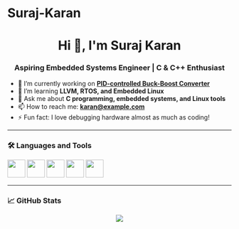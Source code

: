 # Suraj-Karan
<h1 align="center">Hi 👋, I'm Suraj Karan</h1>
<h3 align="center">Aspiring Embedded Systems Engineer | C & C++ Enthusiast</h3>

- 🔭 I’m currently working on **[PID-controlled Buck-Boost Converter](#)**  
- 🌱 I’m learning **LLVM, RTOS, and Embedded Linux**  
- 💬 Ask me about **C programming, embedded systems, and Linux tools**  
- 📫 How to reach me: **karan@example.com**  
- ⚡ Fun fact: I love debugging hardware almost as much as coding!

---

### 🛠️ Languages and Tools
<p align="left">
  <img src="https://cdn.jsdelivr.net/gh/devicons/devicon/icons/c/c-original.svg" height="40"/>
  <img src="https://cdn.jsdelivr.net/gh/devicons/devicon/icons/cplusplus/cplusplus-original.svg" height="40"/>
  <img src="https://cdn.jsdelivr.net/gh/devicons/devicon/icons/linux/linux-original.svg" height="40"/>
  <img src="https://cdn.jsdelivr.net/gh/devicons/devicon/icons/bash/bash-original.svg" height="40"/>
  <img src="https://cdn.jsdelivr.net/gh/devicons/devicon/icons/raspberrypi/raspberrypi-original.svg" height="40"/>
</p>

---

### 📈 GitHub Stats
<p align="center">
  <img src="https://github-readme-stats.vercel.app/api?username=surajkaran&show_icons=true&theme=tokyonight" />
</p>
